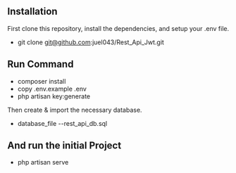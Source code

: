 

## Installation

First clone this repository, install the dependencies, and setup your .env file.

- git clone git@github.com:juel043/Rest_Api_Jwt.git
## Run Command
- composer install
- copy .env.example   .env
- php artisan key:generate

Then create & import the necessary database.
- database_file  --rest_api_db.sql

## And run the initial Project
- php artisan serve


